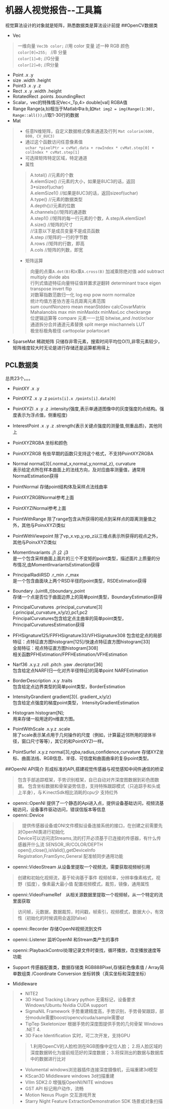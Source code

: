 # 机器人视觉报告--工具篇
视觉算法设计的对象就是矩阵，熟悉数据类是算法设计前提
##OpenCV数据类
-  Vec
> 一维向量
` Vec3b color; ` 	//用 color 变量 述一种 RGB 颜色<br>
` color[0]=255;  `	//B 分量<br>
` color[1]=0; ` 		//G分量<br>
` color[2]=0; `		//R分量<br>
- Point   .x .y
- size .width .height
- Point3 .x .y .z
- Rect .x .y .width .height
- RotatedRect .points .boundingRect
-  Scalar，vec的特殊情况Vec<_Tp,4>  double[val] RGBA值  
- Range Range(a,b)相当于Matlab中a:b,如`Mat img2 = img(Range(1:30), Range::all());`//取1-30行的数据
- Mat 	
> - 任意N维矩阵，自定义数据格式像素通道及行列  `Mat colorim(600, 800, CV_8UC3)` <br>
>- 通过这个函数访问任意像素值<br>
	` uchar *pixelPtr = cvMat.data + rowIndex * cvMat.step[0] + colIndex * cvMat.step[1] `<br>
> - 可选择矩阵特定区域，特定通道
>- 属性
>>A.total() //元素的个数
<br>A.elemSize() //元素的大小，如果是8UC3的话，返回3*sizeof(uchar)
<br>A.elemSize1() //如果是8UC3的话，返回sizeof(uchar)
<br>A.type() //元素的数据类型
<br>A.depth()//元素的位数
<br>A.channels()//矩阵的通道数
<br>A.step1() //矩阵的每一行元素的个数，A.step/A.elemSize1
<br>A.size() //矩阵的尺寸
<br>//注意以下是成员变量不是成员函数
<br>A.step //矩阵的一行的字节数
<br>A.rows //矩阵的行数，即高
<br>A.cols //矩阵的列数，即宽
> -  矩阵运算
>>向量的点乘`A.dot(B)`和x乘`A.cross(B)`
>> 加减乘除绝对值 add subtract multiply divide abs<br>
>>行列式值迹特征向量特征值转置求逆翻转 determinant trace eigen transpose  invert  flip<br> 
>>对数幂指数范数归一化 log exp pow norm normalize<br>
>>统计均值方差协方差马氏距离元素范围<br> sum countNonzero mean meanStddev  calcCovarMatrix  Mahalanobis max min  minMaxIdx minMaxLoc checkrange <br>
>>位逻辑运算等 compare 元素一一比较 bitwise_and /not/or/xor<br> 
>>通道拆分合并通道元素替换 split merge mixchannels LUT <br>
>>极坐标极角极径 carttopolar polartocart<br>
- SparseMat 稀疏矩阵 只储存非零元素，搜索时间平均位O(1),非零元素较少，矩阵维度较大时无论是进行存储还是运算都用得上

## PCL数据类
总共23个。。。<br>

- PointXY .x  .y
- PointXYZ .x .y .z `points[i].x /points[i].data[0]`
- PointXYZI .x .y .z .intensity(强度,表示单通道图像中的灰度强度的点结构。强度表示为浮点值，侧重程度)<br>

- InterestPoint .x .y .z .strength(表示关键点强度的测量值,侧重品质)，其他同上
- PointXYZRGBA 坐标和颜色
- PointXYZRGB 有些早期的函数只支持这个格式，不支持PointXYZRGBA

- Normal  normal[3]{.normal_x,normal_y,normal_z}, curvature <br>表示给定点所在样本曲面上的法线方向，及对应曲率测量值，通常用NormalEstimation获得
- PointNormal 存储point结构体及采样点法线曲率
- PointXYZRGBNormal参考上面
- PointXYZINormal参考上面

- PointWithRange 除了range包含从所获得的视点到采样点的距离测量值之外，其他与PoinxXYZI类似
- PointWithViewpoint 除了vp_x.vp_y,vp_z以三维点表示所获得的视点之外，其他与PoinxXYZI类似

- MomentInvariants .j1 .j2 .j3 <br>是一个包含采样曲面上面片的三个不变矩的point类型，描述面片上质量的分布情况,由MomentInvariantsEstimation获得
- PrincipalRadiiRSD  .r_min .r_max<br>
是一个包含曲面块上两个RSD半径的point类型，RSDEstimation获得
- Boundary .(uint8_t)boundary_point<br>
存储一个点是否位于曲面边界上的简单point类型，BoundaryEstimation获得
- PrincipalCurvatures .principal_curvature[3]{.principal_curvature_x/y/z},pc1,pc2<br>
PrincipalCurvatures包含给定点主曲率的简单point类型，PrincipalCurvaturesEstimation获得

- PFHSignature125/FPFHSignature33/VFHSignature308
包含给定点的局部特征：点特征直方图histogram[125]/快速点特征直方图histogram[33]<br>全局特征：视点特征直方图histogram[308]<br>相关函数PFHEstimation/FPFHEstimation/VFHEstimation
- Narf36  .x.y.z .roll .pitch .yaw .decriptor[36]<br>
包含给定点NARF(归一化对齐半径特征)的简单point NARFEstimation
- BorderDescription .x.y .traits<br>
包含给定点边界类型的简单point类型，BorderEstimation
- IntensityGrandient gradient[3]{. gradient_x/y/z}<br>
包含给定点强度的梯度point类型， IntensityGradientEstimation
- Histogram histogram[N];<br>
 用来存储一般用途的n维直方图。
- PointWithScale .x.y.z .scale<br>
 除了scale表示某点用于几何操作的尺度（例如，计算最近邻所用的球体半径，窗口尺寸等等），其它的和PointXYZI一样。
- PointSurfel .x.y.z normal[3],rgba,radius,confidence,curvature
存储XYZ坐标、曲面法线、RGB信息、半径、可信度和曲面曲率的复杂point类型。

##OpenNI API简介
形成标准的API,搭建视觉传感器与视觉感知中间件通信的桥梁

> 包含手部追踪框架，手势识别框架，自已自动对齐深度图数据到彩色图数据。
> 包含坐标数据和骨架姿势信息，支持特殊跟踪模式（只追踪手和头或上半身），与ＫinectSdk相比消耗的cpu少
> 支持红外

- openni::OpenNI  提供了一个静态的Api进入点，提供设备基础访问，视频流基础访问，设备事件驱动访问，错误信版本等信息
- openni::Device
>　提供传感器设备或ONI文件模拟设备连接系统的接口，在创建之前需要先对OpenNI类进行初始化<br>
    Device可以访问流Streams,流的打开必须基于已连接的传感器，有什么传感器开什么流 SENSOR_IR/COLOR/DEPTH<br>
   open(),close(),isValid(),getDeviceInfo<br>
   Registration,FramSync,General 配准帧同步通用功能

- openni::VideoStream 从设备里提取一个视频流，需要获取视频帧引用
> 创建和初始化视频流，基于轮询基于事件
> 视频帧率，分辨率像素格式，视野（弧度），像素最大最小值
> 配置视频模式，裁剪，镜像，通用属性

- openni::VideoFrameRef　从相关源数据里提取一个视频帧，从一个特定的流里面获取
> 访问帧，元数据，数据裁剪，时间戳，帧索引，视频模式，数据大小，有效性（初始化的时候调用会返回false）

- openni::Recorder 存储ＯpenNI视频流到文件
- openni::Listener 监听OpenNI 和Stream类产生的事件
- openni::PlaybackControl处理记录文件时查找，循环播放，改变播放速度等功能

- Support 传感器配置类，数据存储类 RGB888Pixel,存储彩色像素值 / Array简单数组类 /Coordinate Conversion 坐标转换（真实坐标和深度坐标）
- Middleware
> - NITE2
> -  3D Hand Tracking Library  python 无需标记，设备要求Windows/Ubuntu Nvidia CUDA support
> -  SigmaNIL Framework 手势重建精度高，手势识别，手势骨架跟踪，部分module需要boost/opencv/cuda/sample需要qt
> - TipTep Skeletonizer 根据手势的深度图提供手势的几何骨架  Windows  .NET 4.
> - 3D Face Identification  实时，可二次开发，支持GPU
>> 1.利用OpenCV的人脸检测在RGB图像中定位人脸；
>> 2.将人脸区域的深度数据转化为提前规范好的深度数据；
>> 3.将探测出的数据与数据库中的数据进行比对
> - Volumental  windows浏览器插件连接深度摄像机，云端重建3d模型
> - KScan3D Middleware windows 3d扫描重建
> - VIIm SDK2.0 增强版OpenNI/NITE windows
> -  GST API 标记用户动作，流畅
> - Motion Nexus Plugin 交互游戏开发
> - Starry Night Feature ExtractionDemonstration SDK 场景或对象扫描

